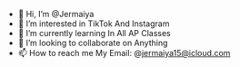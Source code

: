 - 👋 Hi, I’m @Jermaiya
- 👀 I’m interested in TikTok And Instagram
- 🌱 I’m currently learning In All AP Classes
- 💞️ I’m looking to collaborate on Anything 
- 📫 How to reach me My Email: @jermaiya15@icloud.com

<!---
Jermaiya/Jermaiya is a ✨ special ✨ repository because its `README.md` (this file) appears on your GitHub profile.
You can click the Preview link to take a look at your changes.
--->
